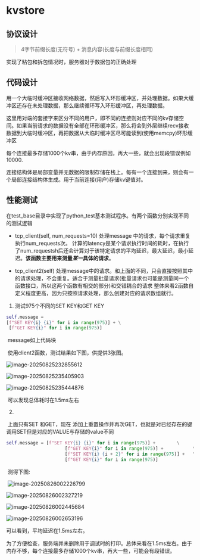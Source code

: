 # kvstore

## 协议设计

>  4字节前缀长度(无符号) + 消息内容(长度与前缀长度相同)

实现了粘包和拆包情况时，服务器对于数据包的正确处理

## 代码设计

用一个大临时缓冲区接收网络数据，然后写入环形缓冲区，并处理数据。如果大缓冲区还存在未处理数据，那么继续循环写入环形缓冲区，再处理数据。

这里用对端的套接字来区分不同的用户，即不同的连接则对应不同的kv存储空间。如果当前请求的数据没有全部在环形缓冲区，那么将会到外层继续recv接收数据到大临时缓冲区，再把数据从大临时缓冲区尽可能读到(使用memcpy)环形缓冲区



每个连接最多存储1000个kv串，由于内存原因，再大一些，就会出现段错误例如10000.

连接结构体是局部变量并无数据的限制存储在栈上。每有一个连接到来，则会有一个局部连接结构体生成。用于当前连接(用户)存储kv键值对。

## 性能测试

​	在test_base目录中实现了python_test基本测试程序。有两个函数分别实现不同的测试逻辑

- tcp_client(self, num_requests=10)
  处理message 中的请求，每个请求重复执行num_requests次。
  计算的latency是某个请求执行时间的耗时，在执行了num_requestsh后还会计算对于该特定请求的平均延迟，最大延迟，最小延迟。**该函数主要用来测量*某一*具体的请求**。

-  tcp_client2(self)
  处理message中的请求。和上面的不同，只会直接按照其中的请求处理，不会重复。适合于测量批量请求(批量请求也可能是测量同一个函数接口，所以这两个函数有相交的部分)和交错耦合的请求
  整体来看2函数自定义程度更高，因为只按照请求处理，那么创建对应的请求数组就行。

  1. 
     测试975个不同的SET KEY和GET KEY
  
  ```python
  self.message = 
  [f"SET KEY{i} {i}" for i in range(975)] + \
   [f"GET KEY{i}" for i in range(975)]
  ```
  
  ​	message如上代码块
  
  ​	使用client2函数，测试结果如下图，供提供3张图。



![image-20250825232855612](./image-20250825232855612.png)

![image-20250825235405903](./image-20250825235405903.png)

![image-20250825235444876](./image-20250825235444876.png)

​	可以发现总体耗时在1.5ms左右

  2. 

​	上面只有SET 和GET，现在 添加上重置操作并再次GET，也就是对已经存在的键调用SET但是对应的VALUE与存储的value不同

  ```python
self.message = [f"SET KEY{i} {i}" for i in range(975)] +        \
                        [f"GET KEY{i}" for i in range(975)] +           \
                        [f"SET KEY{i} {i + 2}" for i in range(975)] +   \
                        [f"GET KEY{i}" for i in range(975)]
  ```

​	测得下图:

​	![image-20250826002226799](./image-20250826002226799.png)

![image-20250826002327219](./image-20250826002327219.png)



![image-20250826002445684](./image-20250826002445684.png)



![image-20250826002653196](./image-20250826002653196.png)

可以看到，平均延迟在1.5ms左右。

为了方便检查，服务端并未删除用于调试时的打印。总体来看在1.5ms左右。由于内存不够，每个连接最多存储1000个kv串，再大一些，可能会有段错误。
